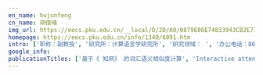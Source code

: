 ```yaml
---
en_name: hujunfeng
cn_name: 胡俊峰
img_url: https://eecs.pku.edu.cn/__local/D/2D/A0/0879E86E74833943CB2E732967E_9A3C38CC_BD6.vsb?e=.jpg
homepage: https://eecs.pku.edu.cn/info/1340/6091.htm
intro: ['职称：副教授', '研究所：计算语言学研究所', '研究领域： ', '办公电话：86-10-62765835-103', '电子邮件：hujf@pku.edu.cn', '个人主页： ']
google_info: 
publicationTitles: ['基于《 知网》 的词汇语义相似度计算', 'Interactive attention networks for aspect-level sentiment classification', 'Ranking with recursive neural networks and its application to multi-document summarization', 'Applying regression models to query-focused multi-document summarization', 'A dependency-based neural network for relation classification', 'Entity-centric topic-oriented opinion summarization in twitter', 'Semantic computation in a Chinese question-answering system', '关键词自动标引的最大熵模型应用研究', '基于语义计算的语句相关度研究', '基于最大熵模型的组块分析', 'A novel neural topic model and its supervised extension', 'Learning summary prior representation for extractive summarization', 'Attsum: Joint learning of focusing and summarization with neural attention', 'Implicit discourse relation classification via multi-task neural networks', 'Topicspam: a topic-model based approach for spam detection', 'Multi-document summarization using support vector regression', 'Constructing information networks using one single model', 'Component-enhanced chinese character embeddings', 'Attentive interactive neural networks for answer selection in community question answering', 'Developing learning strategies for topic-based summarization', 'Improving multi-document summarization via text classification', 'Faithful to the original: Fact aware neural abstractive summarization', 'Text-level discourse dependency parsing', 'Real time event detection in twitter', 'Reading and thinking: Re-read lstm unit for textual entailment recognition', '统计和规则相结合的汉语组块分析', 'Retrieve, Rerank and Rewrite: Soft Template Based Neural Summarization', 'Joint copying and restricted generation for paraphrase', 'Implicit discourse relation recognition by selecting typical training examples', 'Order-Planning Neural Text Generation from Structured Data', 'Evolutionary hierarchical dirichlet process for timeline summarization', 'A semi-supervised key phrase extraction approach: learning from title phrases through a document semantic network', 'Recognizing implicit discourse relations via repeated reading: Neural networks with multi-level attention', 'Exploring hypergraph-based semi-supervised ranking for query-oriented summarization', 'A progressive sentence selection strategy for document summarization', 'Multi-Passage Machine Reading Comprehension with Cross-Passage Answer Verification', 'Joint learning for coreference resolution with markov logic', 'Tgsum: Build tweet guided multi-document summarization dataset', '汉语组块的定义和获取', 'Encoding temporal information for time-aware link prediction', 'Bring you to the past: Automatic generation of topically relevant event chronicles', 'Query-focused multi-document summarization: Combining a topic model with graph-based semi-supervised learning', 'Update summarization using a multi-level hierarchical dirichlet process model', '汉语多重关系复句的关系层次分析', 'Query and output: Generating words by querying distributed word representations for paraphrase generation', 'A two-stage parsing method for text-level discourse analysis', '基于专业术语词典的自动领域本体构造', 'Towards time-aware knowledge graph completion', 'A novel topic model for automatic term extraction', 'Hypergraph-based inductive learning for generating implicit key phrases', 'Experiments of ontology construction with formal concept analysis', 'Learning document semantic representation with hybrid deep belief network', '语言信息处理技术中的最大熵模型方法', 'Context-aware entity morph decoding', 'CoRankBayes: Bayesian learning to rank under the co-training framework and its application in keyphrase extraction', 'Rbpb: Regularization-based pattern balancing method for event extraction', 'A novel feature-based bayesian model for query focused multi-document summarization', 'Intertopic information mining for query‐based summarization', 'Peking University at DUC 2006', 'Multi-document summarization via discriminative summary reranking', 'The task 2 of cips-sighan 2012 named entity recognition and disambiguation in chinese bakeoff', 'Exploring simultaneous keyword and key sentence extraction: improve graph-based ranking using wikipedia', 'ICL at NTCIR-7: An Improved KNN Algorithm for Text Categorization.', 'Cross-domain and semisupervised named entity recognition in chinese social media: a unified model', 'Joint Learning for Targeted Sentiment Analysis.', 'News stream summarization using burst information networks', 'Event-based time label propagation for automatic dating of news articles', 'News-oriented keyword indexing with maximum entropy principle', 'Toward Fast and Accurate Neural Discourse Segmentation', 'Learning to rank semantic coherence for topic segmentation', 'PKU_ICL at SemEval-2017 Task 10: keyphrase extraction with model ensemble and external knowledge', 'Recognizing textual entailment using probabilistic inference', 'Tag-enhanced tree-structured neural networks for implicit discourse relation classification', 'A user adaptive model for followee recommendation on Twitter', 'Capturing argument relationship for chinese semantic role labeling', 'TAC 2008 Update Summarization Task of ICL.', 'The Design and Construction of A Chinese Collocation Bank.', 'SciDTB: Discourse Dependency TreeBank for Scientific Abstracts', 'Relation classification via modeling augmented dependency paths', 'Automatic keyphrase extraction from chinese news documents', 'Enhancing pre-trained language representations with rich knowledge for machine reading comprehension', 'Why read if you can scan? trigger scoping strategy for biographical fact extraction', '一种基于使用差异的词语领域性分析方法', 'TAC 2009 Update Summarization of ICL.', 'N—gram 统计模型在机器翻译系统中的应用', 'Exploring Sequence-to-Sequence Learning in Aspect Term Extraction', 'Adaptations of ROUGE and BLEU for Better Evaluating Yes-No and Entity Answers', 'Cascading multiway attentions for document-level sentiment classification', 'Denoising based Sequence-to-Sequence Pre-training for Text Generation', 'Auto-Dialabel: Labeling Dialogue Data with Unsupervised Learning', 'Topic segmentation of web documents with automatic cue phrase identification and BLSTM-CNN', 'Constructing Chinese abbreviation dictionary: A stacked approach', 'Query-focused multi-document summarization: Combining a novel topic model with graph-based semi-supervised learning', 'Keyphrase extraction based on topic relevance and term association', 'Using proximity in query focused multi-document extractive summarization', 'A combining approach to automatic keyphrases indexing for chinese news documents', 'Semantic Computation in a Chinese Question-Answering System', '汉语组块计算的若干研究', 'Machine reading comprehension: a literature review', 'Bi-directional gated memory networks for answer selection', 'Multi-task learning for gender and age prediction on chinese microblog', 'Recognizing textual entailment via multi-task knowledge assisted lstm', 'A hierarchical knowledge representation for expert finding on social media', 'Joint learning of chinese words, terms and keywords', 'Experiment research on feature selection and learning method in keyphrase extraction', '面向自动文摘的文本结构划分', '条件随机域模型和实验分析', '隐喻性成语的语义映射', '人民日报标引系统', 'Text Level Graph Neural Network for Text Classification', 'Do NLP Models Know Numbers? Probing Numeracy in Embeddings', 'Beyond word attention: using segment attention in neural relation extraction', 'Chinese discourse segmentation using bilingual discourse commonality', 'Abstractive Summarization Improved by WordNet-Based Extractive Sentences', 'Multi-Perspective Context Aggregation for Semi-supervised Cloze-style Reading Comprehension', '中英文篇章依存树库构建与分析', '内容标签和关系标签相结合的汉语篇章标注规范', 'HDP 与互信息相结合的中文无指导分词', '“自下而上” 与 “自上而下” 本体构建方法的探讨', '文本内容自动处理的相关研究', 'TAC2010 Update Summarization and AESOP of ICL.', 'Interaction between Lexical Base and Ontology with Formal Concept Analysis.', '隱喻性成語的語義映射', '基于混合模型的组块分析技术', 'Automatic extraction of lexical relations from Chinese machine readable dictionary', 'Zero-shot Chinese Discourse Dependency Parsing via Cross-lingual Mapping', 'Incorporating Textual Evidence in Visual Storytelling', 'Tree-structured Decoding for Solving Math Word Problems', 'ERCNN: Enhanced Recurrent Convolutional Neural Networks for Learning Sentence Similarity', 'We Know What You Will Ask: A Dialogue System for Multi-intent Switch and Prediction', 'An Improved Coarse-to-Fine Method for Solving Generation Tasks', '中文医学知识图谱 CMeKG 构建初探', 'Scientific Keyphrase Extraction: Extracting Candidates with Semi-supervised Data Augmentation', 'Target Extraction via Feature-Enriched Neural Networks Model', 'Natural Language Processing and Chinese Computing: 7th CCF International Conference, NLPCC 2018, Hohhot, China, August 26–30, 2018, Proceedings', '医疗人工智能与临床医学术语标准', 'Deep Stacking Networks for Low-Resource Chinese Word Segmentation with Transfer Learning', '一种话题敏感的抽取式多文档摘要方法', '一种利用语义相似度改进问答摘要的方法', '基于领域知识和词向量的词义消歧方法', 'The construction of ontology: top-down approach vs bottom-up approach', 'Frame Identification for Aspect Recognition', '服务于内容侧面发现的框架识别', 'Exploring strategies for developing link analysis based question-oriented multi-document summarization models', 'Generate Compressed Sentences with Stanford Typed Dependencies towards Abstractive Summarization.', '基于流形排序的领域词抽取方法”', 'Support vector based method for acquiring domain specific patents', '动态多文档自动摘要研究', 'A WSD Model for Corpus Construction', '双向考察和驗證: 并列成分中心語的語義關係和 CCD 的名詞語義分類体系', 'Verifying person descriptions with term-entity association', '词典匹配和串频统计相结合在自动主题分析中的应用”', '信息检索相关性理论的语义基础分析', '情境——組織/存放辭彙語義知識的恰當框架', 'Automatic Topic-oriented Multi-document Summarization with Combination of Query-dependent and Query-independent Rankers', '双向考察和验证: 并列成分中心语的语义关系和 CCD 的名词语义分类体系', '北京市自然科学基金申 请 书', 'Extracting Person Descriptions from Chinese Newswire through Ontological Semantic Calculation', 'Integrating Linguistic Patterns and Term-Entity Associations in Chinese Person Description Extraction']
---
```

